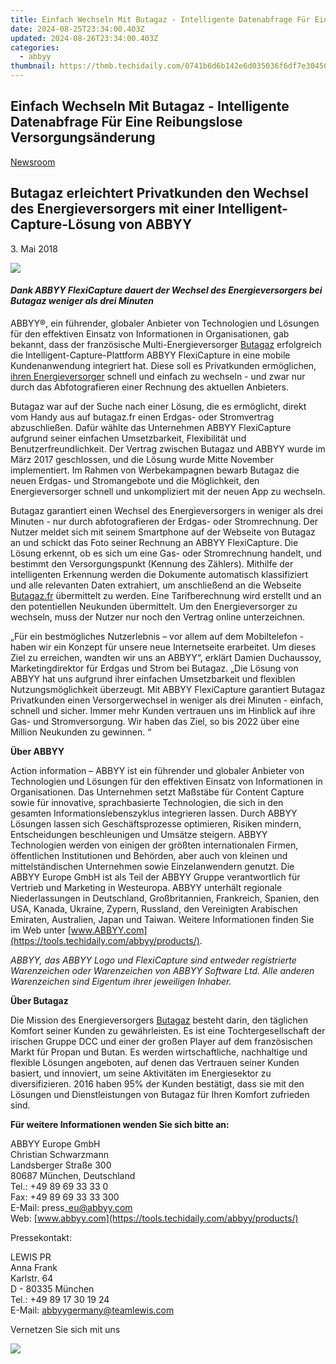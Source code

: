 ```yaml
---
title: Einfach Wechseln Mit Butagaz - Intelligente Datenabfrage Für Eine Reibungslose Versorgungsänderung
date: 2024-08-25T23:34:00.403Z
updated: 2024-08-26T23:34:00.403Z
categories:
  - abbyy
thumbnail: https://thmb.techidaily.com/0741b6d6b142e6d035036f6df7e304509ca00be9b2a4f404614a92dadcad15cd.jpg
---
```


## Einfach Wechseln Mit Butagaz - Intelligente Datenabfrage Für Eine Reibungslose Versorgungsänderung

[Newsroom](https://tools.techidaily.com/abbyy/products/)

## Butagaz erleichtert Privatkunden den Wechsel des Energieversorgers mit einer Intelligent-Capture-Lösung von ABBYY

3\. Mai 2018

![](https://content.abbyy.com/-/media/project/abbyy/abbyy/branchtemplates/shutterstock_1272462163_1296-x-729.jpg?h=729&iar=0&w=1296)

#### _Dank ABBYY FlexiCapture dauert der Wechsel des Energieversorgers bei Butagaz weniger als drei Minuten_

  
ABBYY®, ein führender, globaler Anbieter von Technologien und Lösungen für den effektiven Einsatz von Informationen in Organisationen, gab bekannt, dass der französische Multi-Energieversorger [Butagaz](https://www.butagaz.fr/ "Butagaz") erfolgreich die Intelligent-Capture-Plattform ABBYY FlexiCapture in eine mobile Kundenanwendung integriert hat. Diese soll es Privatkunden ermöglichen, [ihren Energieversorger](https://www.butagaz.fr/fournisseur-gaz-electricite "Energieversorger") schnell und einfach zu wechseln - und zwar nur durch das Abfotografieren einer Rechnung des aktuellen Anbieters.

Butagaz war auf der Suche nach einer Lösung, die es ermöglicht, direkt vom Handy aus auf butagaz.fr einen Erdgas- oder Stromvertrag abzuschließen. Dafür wählte das Unternehmen ABBYY FlexiCapture aufgrund seiner einfachen Umsetzbarkeit, Flexibilität und Benutzerfreundlichkeit. Der Vertrag zwischen Butagaz und ABBYY wurde im März 2017 geschlossen, und die Lösung wurde Mitte November implementiert. Im Rahmen von Werbekampagnen bewarb Butagaz die neuen Erdgas- und Stromangebote und die Möglichkeit, den Energieversorger schnell und unkompliziert mit der neuen App zu wechseln.

Butagaz garantiert einen Wechsel des Energieversorgers in weniger als drei Minuten - nur durch abfotografieren der Erdgas- oder Stromrechnung. Der Nutzer meldet sich mit seinem Smartphone auf der Webseite von Butagaz an und schickt das Foto seiner Rechnung an ABBYY FlexiCapture. Die Lösung erkennt, ob es sich um eine Gas- oder Stromrechnung handelt, und bestimmt den Versorgungspunkt (Kennung des Zählers). Mithilfe der intelligenten Erkennung werden die Dokumente automatisch klassifiziert und alle relevanten Daten extrahiert, um anschließend an die Webseite [Butagaz.fr](http://www.butagaz.fr "Butagaz") übermittelt zu werden. Eine Tarifberechnung wird erstellt und an den potentiellen Neukunden übermittelt. Um den Energieversorger zu wechseln, muss der Nutzer nur noch den Vertrag online unterzeichnen.

„Für ein bestmögliches Nutzerlebnis – vor allem auf dem Mobiltelefon - haben wir ein Konzept für unsere neue Internetseite erarbeitet. Um dieses Ziel zu erreichen, wandten wir uns an ABBYY“, erklärt Damien Duchaussoy, Marketingdirektor für Erdgas und Strom bei Butagaz. „Die Lösung von ABBYY hat uns aufgrund ihrer einfachen Umsetzbarkeit und flexiblen Nutzungsmöglichkeit überzeugt. Mit ABBYY FlexiCapture garantiert Butagaz Privatkunden einen Versorgerwechsel in weniger als drei Minuten - einfach, schnell und sicher. Immer mehr Kunden vertrauen uns im Hinblick auf ihre Gas- und Stromversorgung. Wir haben das Ziel, so bis 2022 über eine Million Neukunden zu gewinnen. “

  
**Über ABBYY**

Action information – ABBYY ist ein führender und globaler Anbieter von Technologien und Lösungen für den effektiven Einsatz von Informationen in Organisationen. Das Unternehmen setzt Maßstäbe für Content Capture sowie für innovative, sprachbasierte Technologien, die sich in den gesamten Informationslebenszyklus integrieren lassen. Durch ABBYY Lösungen lassen sich Geschäftsprozesse optimieren, Risiken mindern, Entscheidungen beschleunigen und Umsätze steigern. ABBYY Technologien werden von einigen der größten internationalen Firmen, öffentlichen Institutionen und Behörden, aber auch von kleinen und mittelständischen Unternehmen sowie Einzelanwendern genutzt. Die ABBYY Europe GmbH ist als Teil der ABBYY Gruppe verantwortlich für Vertrieb und Marketing in Westeuropa. ABBYY unterhält regionale Niederlassungen in Deutschland, Großbritannien, Frankreich, Spanien, den USA, Kanada, Ukraine, Zypern, Russland, den Vereinigten Arabischen Emiraten, Australien, Japan und Taiwan. Weitere Informationen finden Sie im Web unter [www.ABBYY.com](https://tools.techidaily.com/abbyy/products/).

_ABBYY, das ABBYY Logo und FlexiCapture sind entweder registrierte Warenzeichen oder Warenzeichen von ABBYY Software Ltd. Alle anderen Warenzeichen sind Eigentum ihrer jeweiligen Inhaber._

  
**Über Butagaz**

Die Mission des Energieversorgers [Butagaz](http://www.butagaz.fr) besteht darin, den täglichen Komfort seiner Kunden zu gewährleisten. Es ist eine Tochtergesellschaft der irischen Gruppe DCC und einer der großen Player auf dem französischen Markt für Propan und Butan. Es werden wirtschaftliche, nachhaltige und flexible Lösungen angeboten, auf denen das Vertrauen seiner Kunden basiert, und innoviert, um seine Aktivitäten im Energiesektor zu diversifizieren. 2016 haben 95% der Kunden bestätigt, dass sie mit den Lösungen und Dienstleistungen von Butagaz für Ihren Komfort zufrieden sind.

**Für weitere Informationen wenden Sie sich bitte an:**

  
ABBYY Europe GmbH  
Christian Schwarzmann  
Landsberger Straße 300  
80687 München, Deutschland   
Tel.: +49 89 69 33 33 0  
Fax: +49 89 69 33 33 300  
E-Mail: press\_eu@abbyy.com   
Web: [www.abbyy.com](https://tools.techidaily.com/abbyy/products/)

Pressekontakt:

LEWIS PR  
Anna Frank  
Karlstr. 64  
D - 80335 München  
Tel.: +49 89 17 30 19 24  
E-Mail: [abbyygermany@teamlewis.com](https://tools.techidaily.com/abbyy/products/)

Vernetzen Sie sich mit uns

<ins class="adsbygoogle"
     style="display:block"
     data-ad-format="autorelaxed"
     data-ad-client="ca-pub-7571918770474297"
     data-ad-slot="1223367746"></ins>



<ins class="adsbygoogle"
     style="display:block"
     data-ad-client="ca-pub-7571918770474297"
     data-ad-slot="8358498916"
     data-ad-format="auto"
     data-full-width-responsive="true"></ins>

<!-- affiliate ads begin -->
<a href="https://shop.incomedia.eu/order/checkout.php?PRODS=14095146&QTY=1&AFFILIATE=108875&CART=1"><img src="https://secure.2checkout.com/images/merchant/8b6cc3ee5ec407721ce3bf5ff4c0f56b/PRO_BUY_728x90-EN.jpg" border="0"></a>
<!-- affiliate ads end -->

